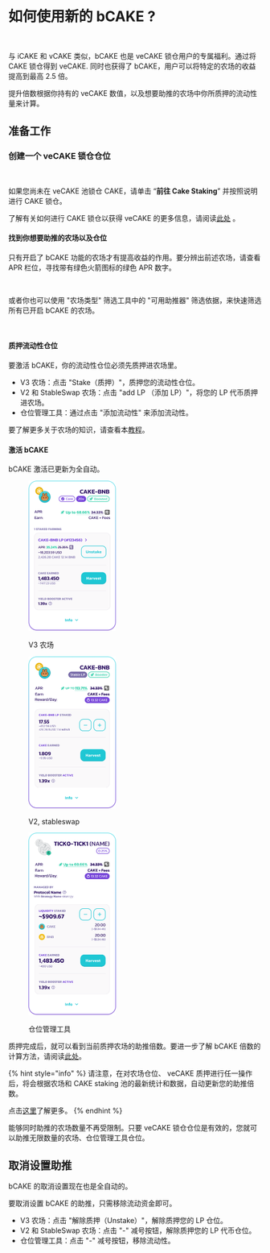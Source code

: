 # 如何使用新的 bCAKE ?

<figure><img src="../../../.gitbook/assets/how-to-use-bCAKE.png" alt=""><figcaption></figcaption></figure>

与 iCAKE 和 vCAKE 类似，bCAKE 也是  veCAKE 锁仓用户的专属福利。通过将 CAKE 锁仓得到 veCAKE. 同时也获得了 bCAKE，用户可以将特定的农场的收益提高到最高 2.5 倍。

提升倍数根据你持有的  veCAKE 数值，以及想要助推的农场中你所质押的流动性量来计算。

## 准备工作

### 创建一个 veCAKE 锁仓仓位 <a href="#id-3e485cf0-a9c5-408d-ab19-3ad2a7852589" id="id-3e485cf0-a9c5-408d-ab19-3ad2a7852589"></a>

<div align="left">

<figure><img src="../../../.gitbook/assets/go to cake saking.png" alt=""><figcaption></figcaption></figure>

</div>

如果您尚未在 veCAKE 池锁仓 CAKE，请单击 “**前往 Cake  Staking**” 并按照说明进行 CAKE 锁仓。

了解有关如何进行 CAKE 锁仓以获得 veCAKE 的更多信息，请阅读[此处](../../vecake/ru-he-huo-de-vecake.md) 。

#### 找到你想要助推的农场以及仓位

只有开启了 bCAKE 功能的农场才有提高收益的作用。要分辨出前述农场，请查看 APR 栏位，寻找带有绿色火箭图标的绿色 APR 数字。

<div align="left">

<figure><img src="../../../.gitbook/assets/bcakev3.png" alt=""><figcaption></figcaption></figure>

</div>

或者你也可以使用 "农场类型" 筛选工具中的 "可用助推器" 筛选依据，来快速筛选所有已开启 bCAKE 的农场。

<div align="left">

<figure><img src="../../../.gitbook/assets/bcakev3 1.png" alt=""><figcaption></figcaption></figure>

</div>

#### 质押流动性仓位&#x20;

要激活 bCAKE，你的流动性仓位必须先质押进农场里。

* V3 农场：点击 "Stake（质押）"，质押您的流动性仓位。
* V2 和 StableSwap 农场：点击 "add LP （添加 LP）"，将您的 LP 代币质押进农场。&#x20;
* 仓位管理工具：通过点击 "添加流动性" 来添加流动性。&#x20;

要了解更多关于农场的知识，请查看本[教程](../ru-he-shi-yong-nong-chang.md)。

#### 激活 bCAKE

bCAKE 激活已更新为全自动。

<figure><img src="../../../.gitbook/assets/image (355).png" alt="" width="174"><figcaption><p>V3 农场</p></figcaption></figure>

<figure><img src="../../../.gitbook/assets/image (356).png" alt="" width="174"><figcaption><p>V2, stableswap</p></figcaption></figure>



<figure><img src="../../../.gitbook/assets/image (358).png" alt="" width="174"><figcaption><p>仓位管理工具</p></figcaption></figure>

质押完成后，就可以看到当前质押农场的助推倍数。要进一步了解 bCAKE 倍数的计算方法，请阅读[此处](bcake-faq.md)。&#x20;

{% hint style="info" %}
请注意，在对农场仓位、 veCAKE 质押进行任一操作后，将会根据农场和 CAKE staking 池的最新统计和数据，自动更新您的助推倍数。

点击[这里](bcake-faq.md)了解更多。
{% endhint %}

能够同时助推的农场数量不再受限制。只要 veCAKE 锁仓仓位是有效的，您就可以助推无限数量的农场、仓位管理工具仓位。

## 取消设置助推

bCAKE 的取消设置现在也是全自动的。&#x20;

要取消设置 bCAKE 的助推，只需移除流动资金即可。&#x20;

* V3 农场：点击 "解除质押（Unstake）"，解除质押您的 LP 仓位。&#x20;
* V2 和 StableSwap 农场：点击 "-" 减号按钮，解除质押您的 LP 代币仓位。&#x20;
* 仓位管理工具：点击 "-" 减号按钮，移除流动性。&#x20;
